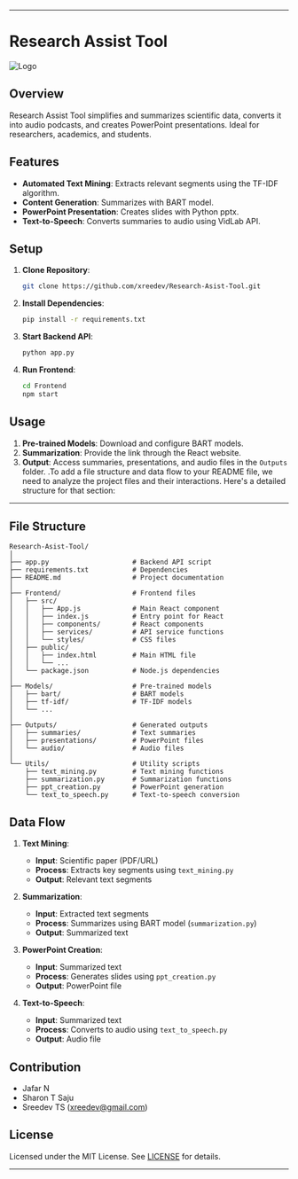 
---

# Research Assist Tool

![Logo](link-to-logo-image)

## Overview

Research Assist Tool simplifies and summarizes scientific data, converts it into audio podcasts, and creates PowerPoint presentations. Ideal for researchers, academics, and students.

## Features

- **Automated Text Mining**: Extracts relevant segments using the TF-IDF algorithm.
- **Content Generation**: Summarizes with BART model.
- **PowerPoint Presentation**: Creates slides with Python pptx.
- **Text-to-Speech**: Converts summaries to audio using VidLab API.

## Setup

1. **Clone Repository**:
    ```sh
    git clone https://github.com/xreedev/Research-Asist-Tool.git
    ```
2. **Install Dependencies**:
    ```sh
    pip install -r requirements.txt
    ```
3. **Start Backend API**:
    ```sh
    python app.py
    ```
4. **Run Frontend**:
    ```sh
    cd Frontend
    npm start
    ```

## Usage

1. **Pre-trained Models**: Download and configure BART models.
2. **Summarization**: Provide the link through the React website.
3. **Output**: Access summaries, presentations, and audio files in the `Outputs` folder.
.To add a file structure and data flow to your README file, we need to analyze the project files and their interactions. Here's a detailed structure for that section:

---

## File Structure

```
Research-Asist-Tool/
│
├── app.py                     # Backend API script
├── requirements.txt           # Dependencies
├── README.md                  # Project documentation
│
├── Frontend/                  # Frontend files
│   ├── src/
│   │   ├── App.js             # Main React component
│   │   ├── index.js           # Entry point for React
│   │   ├── components/        # React components
│   │   ├── services/          # API service functions
│   │   └── styles/            # CSS files
│   ├── public/
│   │   ├── index.html         # Main HTML file
│   │   └── ...
│   └── package.json           # Node.js dependencies
│
├── Models/                    # Pre-trained models
│   ├── bart/                  # BART models
│   ├── tf-idf/                # TF-IDF models
│   └── ...
│
├── Outputs/                   # Generated outputs
│   ├── summaries/             # Text summaries
│   ├── presentations/         # PowerPoint files
│   └── audio/                 # Audio files
│
└── Utils/                     # Utility scripts
    ├── text_mining.py         # Text mining functions
    ├── summarization.py       # Summarization functions
    ├── ppt_creation.py        # PowerPoint generation
    └── text_to_speech.py      # Text-to-speech conversion
```

## Data Flow

1. **Text Mining**:
    - **Input**: Scientific paper (PDF/URL)
    - **Process**: Extracts key segments using `text_mining.py`
    - **Output**: Relevant text segments

2. **Summarization**:
    - **Input**: Extracted text segments
    - **Process**: Summarizes using BART model (`summarization.py`)
    - **Output**: Summarized text

3. **PowerPoint Creation**:
    - **Input**: Summarized text
    - **Process**: Generates slides using `ppt_creation.py`
    - **Output**: PowerPoint file

4. **Text-to-Speech**:
    - **Input**: Summarized text
    - **Process**: Converts to audio using `text_to_speech.py`
    - **Output**: Audio file

## Contribution

- Jafar N
- Sharon T Saju
- Sreedev TS (xreedev@gmail.com)

## License

Licensed under the MIT License. See [LICENSE](link-to-license-file) for details.

---
